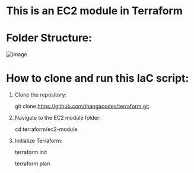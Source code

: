 # This is an EC2 module in Terraform

# Folder Structure:

![image](https://github.com/user-attachments/assets/c737f1fa-9d83-416f-9ddd-c0d9ad38235c)


# How to clone and run this IaC script:

1. Clone the repository:
   
   git clone https://github.com/thangacodes/terraform.git

2. Navigate to the EC2 module folder:

   cd terraform/ec2-module  

3. Initialize Terraform:

   terraform init

   terraform plan
